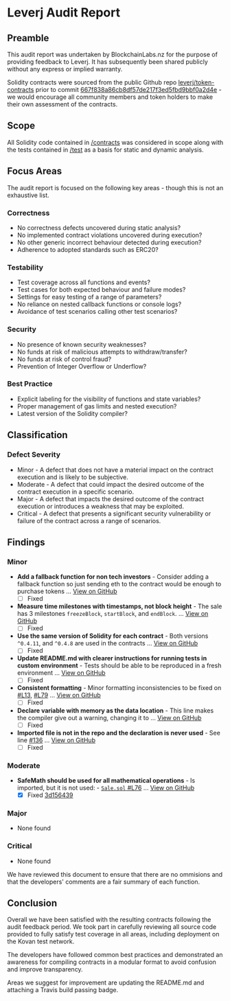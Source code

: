 # Leverj Audit Report

## Preamble
This audit report was undertaken by BlockchainLabs.nz for the purpose of providing feedback to Leverj. It has subsequently been shared publicly without any express or implied warranty.

Solidity contracts were sourced from the public Github repo [leverj/token-contracts](https://github.com/leverj/token-contracts) prior to commit [667f838a86cb8df57de217f3ed5fbd9bbf0a2d4e](https://github.com/leverj/token-contracts/tree/667f838a86cb8df57de217f3ed5fbd9bbf0a2d4e) - we would encourage all community members and token holders to make their own assessment of the contracts.

## Scope
All Solidity code contained in [/contracts](https://github.com/leverj/token-contracts/tree/667f838a86cb8df57de217f3ed5fbd9bbf0a2d4e) was considered in scope along with the tests contained in [/test](https://github.com/leverj/token-sale/tree/master/test) as a basis for static and dynamic analysis.

## Focus Areas
The audit report is focused on the following key areas - though this is not an exhaustive list.
### Correctness
- No correctness defects uncovered during static analysis?
- No implemented contract violations uncovered during execution?
- No other generic incorrect behaviour detected during execution?
- Adherence to adopted standards such as ERC20?
### Testability
- Test coverage across all functions and events?
- Test cases for both expected behaviour and failure modes?
- Settings for easy testing of a range of parameters?
- No reliance on nested callback functions or console logs?
- Avoidance of test scenarios calling other test scenarios?
### Security
- No presence of known security weaknesses?
- No funds at risk of malicious attempts to withdraw/transfer?
- No funds at risk of control fraud?
- Prevention of Integer Overflow or Underflow?
### Best Practice
- Explicit labeling for the visibility of functions and state variables?
- Proper management of gas limits and nested execution?
- Latest version of the Solidity compiler?

## Classification
### Defect Severity
- Minor - A defect that does not have a material impact on the contract execution and is likely to be subjective.
- Moderate - A defect that could impact the desired outcome of the contract execution in a specific scenario.
- Major - A defect that impacts the desired outcome of the contract execution or introduces a weakness that may be exploited.
- Critical - A defect that presents a significant security vulnerability or failure of the contract across a range of scenarios.

## Findings
### Minor
- **Add a fallback function for non tech investors** -  Consider adding a fallback function so just sending eth to the contract would be enough to purchase tokens ... [View on GitHub](https://github.com/BlockchainLabsNZ/leverj-contracts/issues/7)
  - [ ] Fixed
- **Measure time milestones with timestamps, not block height** -  The sale has 3 milestones `freezeBlock`, `startBlock`, and `endBlock`. ... [View on GitHub](https://github.com/BlockchainLabsNZ/leverj-contracts/issues/6)
  - [ ] Fixed
- **Use the same version of Solidity for each contract** - Both versions `^0.4.11`, and `^0.4.8` are used in the contracts ... [View on GitHub](https://github.com/BlockchainLabsNZ/leverj-contracts/issues/5)
  - [ ] Fixed
- **Update README.md with clearer instructions for running tests in custom environment** - Tests should be able to be reproduced in a fresh environment ... [View on GitHub](https://github.com/BlockchainLabsNZ/leverj-contracts/issues/11)
  - [ ] Fixed
- **Consistent formatting** -  Minor formatting inconsistencies to be fixed on [#L13](https://github.com/leverj/token-contracts/blob/master/contracts/Sale.sol#L13]), [#L79](https://github.com/leverj/token-contracts/blob/master/contracts/Sale.sol#L79) ... [View on GitHub](https://github.com/BlockchainLabsNZ/leverj-contracts/issues/3)
  - [ ] Fixed
- **Declare variable with memory as the data location** - This line makes the compiler give out a warning, changing it to ... [View on GitHub](https://github.com/BlockchainLabsNZ/leverj-contracts/issues/2)
  - [ ] Fixed
- **Imported file is not in the repo and the declaration is never used** -  See line [#136](https://github.com/ElKornacio/contracts-early/blob/master/contracts/LATokenMinter.sol#L136]) ... [View on GitHub](https://github.com/BlockchainLabsNZ/leverj-contracts/issues/1)
  - [ ] Fixed

### Moderate
- **SafeMath should be used for all mathematical operations** - Is imported, but it is not used: - [`Sale.sol` #L76](https://github.com/leverj/token-contracts/blob/master/contracts/Sale.sol#L76) ... [View on GitHub](https://github.com/BlockchainLabsNZ/leverj-contracts/issues/4)
  - [x] Fixed [3d156439](https://github.com/leverj/token-contracts/commit/3d15643913d6b15b078c1c723dda66874d4e5883)

### Major
- None found
### Critical
- None found

We have reviewed this document to ensure that there are no ommisions and that the developers' comments are a fair summary of each function.

## Conclusion
Overall we have been satisfied with the resulting contracts following the audit feedback period. We took part in carefully reviewing all source code provided to fully satisfy test coverage in all areas, including deployment on the Kovan test network. 

The developers have followed common best practices and demonstrated an awareness for compiling contracts in a modular format to avoid confusion and improve transparency.

Areas we suggest for improvement are updating the README.md and attaching a Travis build passing badge.
